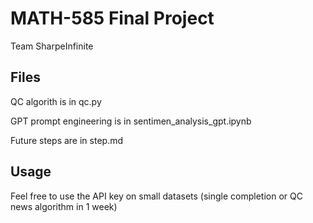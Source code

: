 # MATH-585 Final Project

Team SharpeInfinite

## Files

QC algorith is in qc.py

GPT prompt engineering is in sentimen_analysis_gpt.ipynb

Future steps are in step.md

## Usage
Feel free to use the API key on small datasets (single completion or QC news algorithm in 1 week)